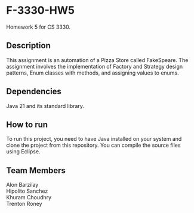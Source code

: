# F-3330-HW5
Homework 5 for CS 3330.  

## Description

This assignment is an automation of a Pizza Store called FakeSpeare. The assignment involves the
implementation of Factory and Strategy design patterns, Enum classes with methods, and assigning
values to enums.

## Dependencies

Java 21 and its standard library.

## How to run

To run this project, you need to have Java installed on your system and clone the project from this repository. You can compile the source files using Eclipse.

## Team Members
Alon Barzilay  
Hipolito Sanchez  
Khuram Choudhry  
Trenton Roney  
